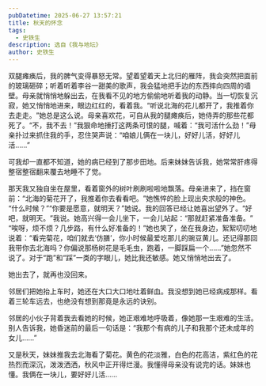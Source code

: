 ```yaml
---
pubDatetime: 2025-06-27 13:57:21
title: 秋天的怀念
tags:
  - 史铁生
description: 选自《我与地坛》
author: 史铁生
---
```

双腿瘫痪后，我的脾气变得暴怒无常。望着望着天上北归的雁阵，我会突然把面前的玻璃砸碎；听着听着李谷一甜美的歌声，我会猛地把手边的东西摔向四周的墙壁。母亲就悄悄地躲出去，在我看不见的地方偷偷地听着我的动静。当一切恢复沉寂，她又悄悄地进来，眼边红红的，看着我。​“听说北海的花儿都开了，我推着你去走走。​”她总是这么说。母亲喜欢花，可自从我的腿瘫痪后，她侍弄的那些花都死了。​“不，我不去！”我狠命地捶打这两条可恨的腿，喊着：​“我可活什么劲！”母亲扑过来抓住我的手，忍住哭声说：​“咱娘儿俩在一块儿，好好儿活，好好儿活……”

可我却一直都不知道，她的病已经到了那步田地。后来妹妹告诉我，她常常肝疼得整宿整宿翻来覆去地睡不了觉。

那天我又独自坐在屋里，看着窗外的树叶刷刷啦啦地飘落。母亲进来了，挡在窗前：​“北海的菊花开了，我推着你去看看吧。​”她憔悴的脸上现出央求般的神色。​“什么时候？​”​“你要是愿意，就明天？​”她说。我的回答已经让她喜出望外了。​“好吧，就明天。​”我说。她高兴得一会儿坐下，一会儿站起：​“那就赶紧准备准备。​”​“唉呀，烦不烦？几步路，有什么好准备的！”她也笑了，坐在我身边，絮絮叨叨地说着：​“看完菊花，咱们就去‘仿膳’，你小时候最爱吃那儿的豌豆黄儿。还记得那回我带你去北海吗？你偏说那杨树花是毛毛虫，跑着，一脚踩扁一个……”她忽然不说了。对于“跑”和“踩”一类的字眼儿，她比我还敏感。她又悄悄地出去了。

她出去了，就再也没回来。

邻居们把她抬上车时，她还在大口大口地吐着鲜血。我没想到她已经病成那样。看着三轮车远去，也绝没有想到那竟是永远的诀别。

邻居的小伙子背着我去看她的时候，她正艰难地呼吸着，像她那一生艰难的生活。别人告诉我，她昏迷前的最后一句话是：​“我那个有病的儿子和我那个还未成年的女儿……”

又是秋天，妹妹推我去北海看了菊花。黄色的花淡雅，白色的花高洁，紫红色的花热烈而深沉，泼泼洒洒，秋风中正开得烂漫。我懂得母亲没有说完的话。妹妹也懂。我俩在一块儿，要好好儿活……